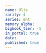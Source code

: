 ```yaml
---
name: Ulis
rarity: 4
series: ent
memory_alpha:
bigbook_tier: -1
in_portal: true
date:
published: true
---
```



